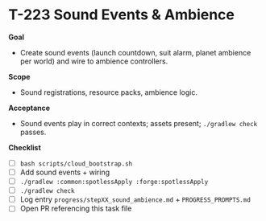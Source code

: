 # T-223 Sound Events & Ambience

**Goal**

- Create sound events (launch countdown, suit alarm, planet ambience per world) and wire to ambience controllers.

**Scope**

- Sound registrations, resource packs, ambience logic.

**Acceptance**

- Sound events play in correct contexts; assets present; `./gradlew check` passes.

**Checklist**

- [ ] `bash scripts/cloud_bootstrap.sh`
- [ ] Add sound events + wiring
- [ ] `./gradlew :common:spotlessApply :forge:spotlessApply`
- [ ] `./gradlew check`
- [ ] Log entry `progress/stepXX_sound_ambience.md` + `PROGRESS_PROMPTS.md`
- [ ] Open PR referencing this task file
